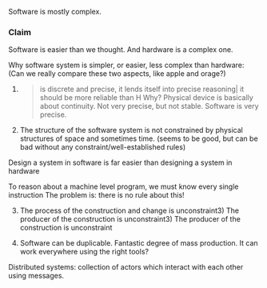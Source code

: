 Software is mostly complex. 

### Claim
Software is easier than we thought. And hardware is a complex one.

Why software system is simpler, or easier, less complex than hardware:
(Can we really compare these two aspects, like apple and orage?)
1) > is discrete and precise, it lends itself into precise reasoning| it  should be more reliable than H
    Why? 
    Physical device is basically about continuity. Not very precise, but not stable. Software is very precise. 

2) The structure of the software system is not constrained by physical structures of space and sometimes time. 
(seems to be good, but can be bad without any constraint/well-established rules)
 
Design a system in software is far easier than designing a system in hardware

To reason about a machine level program, we must know every single instruction
The problem is: there is no rule about this!

3) The process of the construction and change is unconstraint3) The producer of the construction is unconstraint3) The producer of the construction is unconstraint

4) Software can be duplicable. Fantastic degree of mass production. It can work everywhere using the right tools?


Distributed systems: collection of actors which interact with each other using messages.
